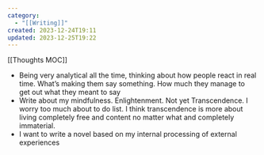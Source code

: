 ```yaml
---
category:
  - "[[Writing]]"
created: 2023-12-24T19:11
updated: 2023-12-25T19:22
---
```

[[Thoughts MOC]]
- Being very analytical all the time, thinking about how people react in real time. What’s making them say something. How much they manage to get out what they meant to say 
- Write about my mindfulness. Enlightenment. Not yet Transcendence. I worry too much about to do list. I think transcendence is more about living completely free and content no matter what and completely immaterial. 
- I want to write a novel based on my internal processing of external experiences